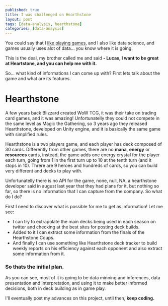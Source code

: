 ```yaml
---
published: true
title: I was challenged on Hearthstone
layout: post
tags: [data-analysis, hearthstone]
categories: [data-anaysis]
---
```

You could say that I [like playing games](https://steamcommunity.com/id/scoppio/games/?tab=all), and I also like data science, and games usually uses alot of data... you know where it is going.

This is the deal, my brother called me and said **- Lucas, I want to be great at Heartstone, and you can help me with it.**

So... what kind of informations I can come up with? First lets talk about the game and what are its features.

# Hearthstone

A few years back Blizzard created WoW TCG, it was their take on trading card games, and it was amazing! Unfortunatelly they could not compete in the same level as Magic the Gathering, so 3 years ago they released Hearthstone, developed on Unity engine, and it is basically the same game with simplified rules.

Hearthstone is a two players game, and each player has deck composed of 30 cards. Differently from other games, there are no **mana**, **energy** or **resources** cards, instead, the game adds one energy crystal for the player each turn, going from 1 in the first turn up to 10 at the tenth turn (and it stops in 10). Threre are 9 heroes and hundreds of cards, so you can build very different and decks to play with.

Unfortunatelly there is no API for the game, none, null, NA, a hearthstone developer said in august last year that they had plans for it, but nothing so far, so there is no information that I can capture from the company. So what do I do?

First I need to discover what is possible for me to get as information! Let me see:

-   I can try to extrapolate the main decks being used in each season on twitter and checking at the best sites for posting deck builds.
-   Added to it I can extract some information from the finals of the Hearthstone Coups.
-   And finally I can use something like Hearthstone deck tracker to build  weekly reports on his efficiency against each opponent and also extract some information from it.

### So thats the initial plan.

As you can see, most of it is going to be data minning and inferences, data presentation and interpretation, and using it to make better informed decisions, both in deck building as in game play.

I'll eventually post my advances on this project, until then, **keep coding.**